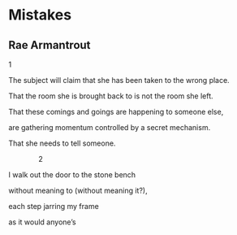 # Mistakes
## Rae Armantrout
1

The subject will claim
that she has been taken
to the wrong place.

That the room
she is brought back to
is not the room she left.

That these comings and goings
are happening
to someone else,

are gathering momentum
controlled by a secret
mechanism.

That she needs to tell
someone.

               2

I walk out the door
to the stone bench

without meaning to
(without meaning it?),

each step
jarring my frame

as it would anyone’s